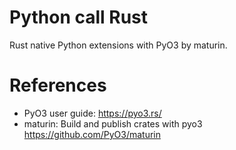 Python call Rust
================

Rust native Python extensions with PyO3 by maturin.

# References

* PyO3 user guide: https://pyo3.rs/
* maturin: Build and publish crates with pyo3 https://github.com/PyO3/maturin
